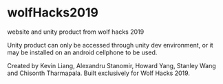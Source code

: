 # wolfHacks2019
website and unity product from wolf hacks 2019

Unity product can only be accessed through unity dev environment, or it may be installed on an android cellphone to be used.

Created by Kevin Liang, Alexandru Stanomir, Howard Yang, Stanley Wang and Chisonth Tharmapala.
Built exclusively for Wolf Hacks 2019.
